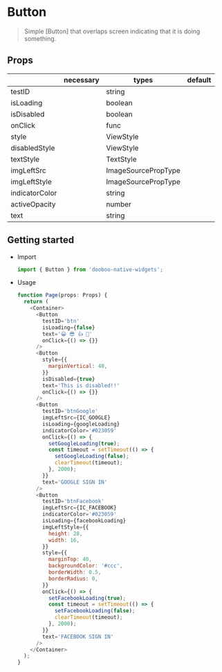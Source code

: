 # Button
> Simple [Button] that overlaps screen indicating that it is doing something.

## Props
|                      | necessary | types        | default                      |
|----------------------|-----------|--------------|------------------------------|
| testID               |           | string       |                              |
| isLoading            |           | boolean      |                              |
| isDisabled           |           | boolean      |                              |
| onClick              |           | func         |                              |
| style                |           | ViewStyle    |                              |
| disabledStyle        |           | ViewStyle    |                              |
| textStyle            |           | TextStyle    |                              |
| imgLeftSrc           |           | ImageSourcePropType |                       |
| imgLeftStyle         |           | ImageSourcePropType |                       |
| indicatorColor       |           | string       |                              |
| activeOpacity        |           | number       |                              |
| text                 |           | string       |                              |

## Getting started

* Import
  ```javascript
  import { Button } from 'dooboo-native-widgets';
  ```

* Usage
  ```javascript
  function Page(props: Props) {
    return (
      <Container>
        <Button
          testID='btn'
          isLoading={false}
          text='😀 😎 👍 💯'
          onClick={() => {}}
        />
        <Button
          style={{
            marginVertical: 40,
          }}
          isDisabled={true}
          text='This is disabled!!'
          onClick={() => {}}
        />
        <Button
          testID='btnGoogle'
          imgLeftSrc={IC_GOOGLE}
          isLoading={googleLoading}
          indicatorColor='#023059'
          onClick={() => {
            setGoogleLoading(true);
            const timeout = setTimeout(() => {
              setGoogleLoading(false);
              clearTimeout(timeout);
            }, 2000);
          }}
          text='GOOGLE SIGN IN'
        />
        <Button
          testID='btnFacebook'
          imgLeftSrc={IC_FACEBOOK}
          indicatorColor='#023059'
          isLoading={facebookLoading}
          imgLeftStyle={{
            height: 28,
            width: 16,
          }}
          style={{
            marginTop: 40,
            backgroundColor: '#ccc',
            borderWidth: 0.5,
            borderRadius: 0,
          }}
          onClick={() => {
            setFacebookLoading(true);
            const timeout = setTimeout(() => {
              setFacebookLoading(false);
              clearTimeout(timeout);
            }, 2000);
          }}
          text='FACEBOOK SIGN IN'
        />
      </Container>
    );
  }
```

